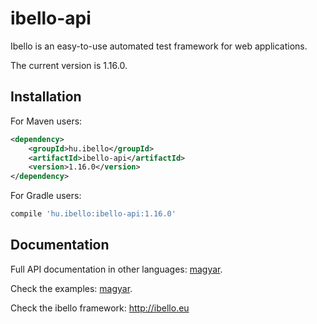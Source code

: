 # ibello-api
Ibello is an easy-to-use automated test framework for web applications.

The current version is 1.16.0.

## Installation

For Maven users:

```xml
<dependency>
    <groupId>hu.ibello</groupId>
    <artifactId>ibello-api</artifactId>
    <version>1.16.0</version>
</dependency>
```

For Gradle users:

```groovy
compile 'hu.ibello:ibello-api:1.16.0'
```

## Documentation

Full API documentation in other languages: [magyar](documentation/API.hu.md).

Check the examples: [magyar](documentation/EXAMPLES.hu.md).

Check the ibello framework: http://ibello.eu

